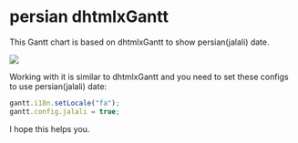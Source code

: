 # persian dhtmlxGantt #

This Gantt chart is based on dhtmlxGantt to show persian(jalali) date.

<img src="https://i.postimg.cc/yNNZW6Tr/persian-Gantt.png">

Working with it is similar to dhtmlxGantt and you need to set these configs to use persian(jalali) date:

~~~js
gantt.i18n.setLocale("fa");
gantt.config.jalali = true;
~~~

I hope this helps you.